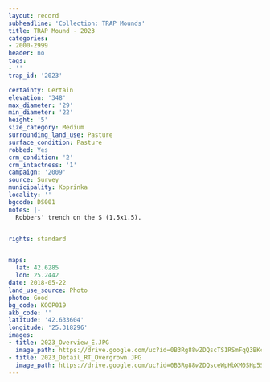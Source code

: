 ```yaml
---
layout: record
subheadline: 'Collection: TRAP Mounds'
title: TRAP Mound - 2023
categories:
- 2000-2999
header: no
tags:
- ''
trap_id: '2023'

certainty: Certain
elevation: '348'
max_diameter: '29'
min_diameter: '22'
height: '5'
size_category: Medium
surrounding_land_use: Pasture
surface_condition: Pasture
robbed: Yes
crm_condition: '2'
crm_intactness: '1'
campaign: '2009'
source: Survey
municipality: Koprinka
locality: ''
bgcode: DS001
notes: |-
  Robbers' trench on the S (1.5x1.5).


rights: standard


maps:
  lat: 42.6285
  lon: 25.2442
date: 2018-05-22
land_use_source: Photo
photo: Good
bg_code: KOOP019
akb_code: ''
latitude: '42.633604'
longitude: '25.318296'
images:
- title: 2023_Overview_E.JPG
  image_path: https://drive.google.com/uc?id=0B3Rg88wZDQscTS1RSmFqQ3BKc0k
- title: 2023_Detail_RT_Overgrown.JPG
  image_path: https://drive.google.com/uc?id=0B3Rg88wZDQsceWpHbXM0SHp5Sm8
---
```

